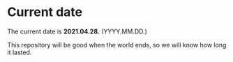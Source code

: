 # Current date

The current date is **2021.04.28.** (YYYY.MM.DD.)

This repository will be good when the world ends, so we will know how long it lasted.